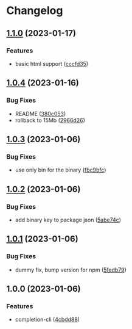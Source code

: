 # Changelog

## [1.1.0](https://github.com/santimirandarp/completion-cli/compare/v1.0.4...v1.1.0) (2023-01-17)


### Features

* basic html support ([cccfd35](https://github.com/santimirandarp/completion-cli/commit/cccfd3580f030dcfa659e57e2cee39f3c03133fc))

## [1.0.4](https://github.com/santimirandarp/completion-cli/compare/v1.0.3...v1.0.4) (2023-01-16)


### Bug Fixes

* README ([380c053](https://github.com/santimirandarp/completion-cli/commit/380c0530aa4fdc57f987273048f32c3497a45a32))
* rollback to 15Mb ([2966d26](https://github.com/santimirandarp/completion-cli/commit/2966d26f59ff8736c362a4c3435741eed11ed0da))

## [1.0.3](https://github.com/santimirandarp/completion-cli/compare/v1.0.2...v1.0.3) (2023-01-06)


### Bug Fixes

* use only bin for the binary ([fbc9bfc](https://github.com/santimirandarp/completion-cli/commit/fbc9bfc2fb573e50e5f5d910dc9564e0124b78ab))

## [1.0.2](https://github.com/santimirandarp/completion-cli/compare/v1.0.1...v1.0.2) (2023-01-06)


### Bug Fixes

* add binary key to package json ([5abe74c](https://github.com/santimirandarp/completion-cli/commit/5abe74c12b41f8971853bbcf1e3b993598c1383f))

## [1.0.1](https://github.com/santimirandarp/completion-cli/compare/v1.0.0...v1.0.1) (2023-01-06)


### Bug Fixes

* dummy fix, bump version for npm ([5fedb79](https://github.com/santimirandarp/completion-cli/commit/5fedb79fa17edcd8fbc596a7fba39dfdd848bb64))

## 1.0.0 (2023-01-06)


### Features

* completion-cli ([4cbdd88](https://github.com/santimirandarp/completion-cli/commit/4cbdd88358509411f5f096f6959183312cce3427))
